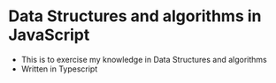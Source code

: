 # Data Structures and algorithms in JavaScript
- This is to exercise my knowledge in Data Structures and algorithms 
- Written in Typescript